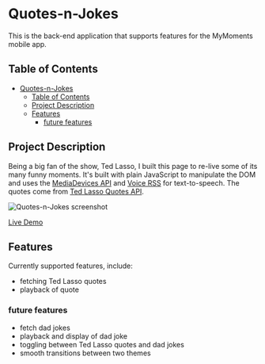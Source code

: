 # Quotes-n-Jokes

This is the back-end application that supports features for the MyMoments mobile app.


## Table of Contents

- [Quotes-n-Jokes](#quotes-n-jokes)
  - [Table of Contents](#table-of-contents)
  - [Project Description](#project-description)
  - [Features](#features)
    - [future features](#future-features)


## Project Description

Being a big fan of the show, Ted Lasso, I built this page to re-live some
of its many funny moments. It's built with plain JavaScript to manipulate
the DOM and uses the [MediaDevices API](https://developer.mozilla.org/en-US/docs/Web/API/MediaDevices) and [Voice RSS](https://www.voicerss.org/) for text-to-speech.  The quotes
come from [Ted Lasso Quotes API](https://tedlassoquotes.com/).

![Quotes-n-Jokes screenshot](https://marvinsjsu.github.io/portfolio/assets/quotes.png)

[Live Demo](https://marvinsjsu.github.io/quotes-n-jokes)

## Features

Currently supported features, include:

- fetching Ted Lasso quotes
- playback of quote

### future features
- fetch dad jokes
- playback and display of dad joke
- toggling between Ted Lasso quotes and dad jokes
- smooth transitions between two themes
